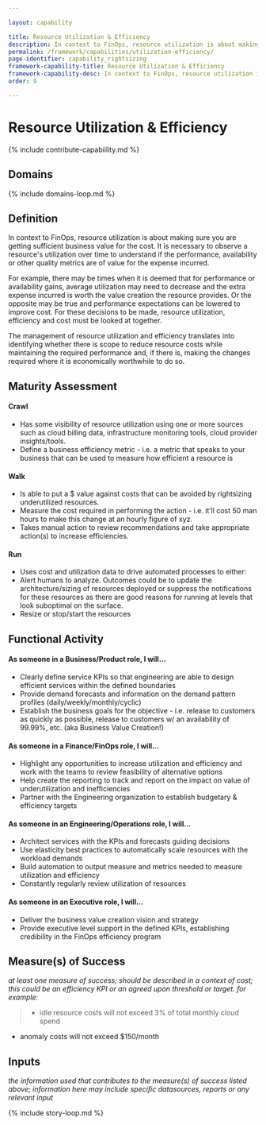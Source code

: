 ```yaml
---

layout: capability

title: Resource Utilization & Efficiency
description: In context to FinOps, resource utilization is about making sure you are getting sufficient business value for the cost. It is necessary to observe a resource's utilization over time to understand if the performance, availability or other quality metrics are of value for the expense incurred.
permalink: /framework/capabilities/utilization-efficiency/
page-identifier: capability_rightsizing
framework-capability-title: Resource Utilization & Efficiency
framework-capability-desc: In context to FinOps, resource utilization is about making sure you are getting sufficient business value for the cost. It is necessary to observe a resource's utilization over time to understand if the performance, availability or other quality metrics are of value for the expense incurred.
order: 9

---
```


# Resource Utilization & Efficiency

{% include contribute-capabiility.md %}

## Domains
<!-- _x-ref to the FinOps Domain(s) to which this Capability corresponds_ -->
{% include domains-loop.md %}


## Definition
In context to FinOps, resource utilization is about making sure you are getting sufficient business value for the cost. It is necessary to observe a resource's utilization over time to understand if the performance, availability or other quality metrics are of value for the expense incurred.  

For example, there may be times when it is deemed that for performance or availability gains, average utilization may need to decrease and the extra expense incurred is worth the value creation the resource provides.  Or the opposite may be true and performance expectations can be lowered to improve cost.  For these decisions to be made, resource utilization, efficiency and cost must be looked at together.

The management of resource utilization and efficiency translates into identifying whether there is scope to reduce resource costs while maintaining the required performance and, if there is, making the changes required where it is economically worthwhile to do so.



## Maturity Assessment
#### Crawl
- Has some visibility of resource utilization using one or more sources such as cloud billing data, infrastructure monitoring tools, cloud provider insights/tools.
- Define a business efficiency metric - i.e. a metric that speaks to your business that can be used to measure how efficient a resource is

#### Walk
- Is able to put a $ value against costs that can be avoided by rightsizing underutilized resources.
- Measure the cost required in performing the action - i.e. it’ll cost 50 man hours to make this change at an hourly figure of xyz.
- Takes manual action to review recommendations and take appropriate action(s) to increase efficiencies.  

#### Run
- Uses cost and utilization data to drive automated processes to either:
- Alert humans to analyze. Outcomes could be to update the architecture/sizing of resources deployed or suppress the notifications for these resources as there are good reasons for running at levels that look suboptimal on the surface.
- Resize or stop/start the resources




## Functional Activity
#### As someone in a Business/Product role, I will…
- Clearly define service KPIs so that engineering are able to design efficient services within the defined boundaries
- Provide demand forecasts and information on the demand pattern profiles (daily/weekly/monthly/cyclic)
- Establish the business goals for the objective - i.e. release to customers as quickly as possible, release to customers w/ an availability of 99.99%, etc. (aka Business Value Creation!)

#### As someone in a Finance/FinOps role, I will…
- Highlight any opportunities to increase utilization and efficiency and work with the teams to review feasibility of alternative options
- Help create the reporting to track and report on the impact on value of underutilization and inefficiencies
- Partner with the Engineering organization to establish budgetary & efficiency targets

#### As someone in an Engineering/Operations role, I will...
- Architect services with the KPIs and forecasts guiding decisions
- Use elasticity best practices to automatically scale resources with the workload demands
- Build automation to output measure and metrics needed to measure utilization and efficiency
- Constantly regularly review utilization of resources

#### As someone in an Executive role, I will…
- Deliver the business value creation vision and strategy
- Provide executive level support in the defined KPIs, establishing credibility in the FinOps efficiency program




## Measure(s) of Success
_at least one measure of success; should be described in a context of cost; this could be an efficiency KPI or an agreed upon threshold or target._
_for example:_
>* idle resource costs will not exceed 3% of total monthly cloud spend
* anomaly costs will not exceed $150/month



## Inputs
_the information used that contributes to the measure(s) of success listed above; information here may include specific datasources, reports or any relevant input_


<!-- ####### Real World Resources ####### -->

{% include story-loop.md %}